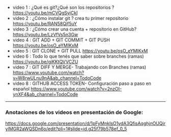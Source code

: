 - video 1 : ¿Qué es git?¿Qué son los repositorios ? https://youtu.be/mCVQgSyjCkI
- video 2 : ¿Cómo instalar git ? crea tu primer repositorio https://youtu.be/RAN58Qjf5uY
- video 3 : ¿Cómo crear una cuenta + repositorio en GitHub? https://youtu.be/LzVfVs5n3Gw
- video 4 : GIT ADD + GIT COMMIT + GIT PUSH https://youtu.be/osO_eYMIKxM
- video 5 : GIT CLONE + GIT PULL https://youtu.be/osO_eYMIKxM
- video 6 : Todo lo que tenés que saber sobre branches (ramas) https://youtu.be/gjKKtQVVCZU
- video 7 :  GIT DIFF Y MERGE- Trabajando con Branches  (ramas) https://www.youtube.com/watch?v=W8rwULnu9nA&ab_channel=TodoCode
- video 8 : GITHUB ACCESS TOKEN- Configuración paso a paso en español https://www.youtube.com/watch?v=2nzOI-ynXF4&ab_channel=TodoCode
------
### Anotaciones de los videos en presentación de Google:

https://docs.google.com/presentation/d/1pFyMnkIsO1ydA3QfisAqghjnOUQjryIMGR2aWQSDn6o/edit?pli=1#slide=id.g25f79b578ef_0_5